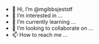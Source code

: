 - 👋 Hi, I’m @mgibbsjeststf
- 👀 I’m interested in ...
- 🌱 I’m currently learning ...
- 💞️ I’m looking to collaborate on ...
- 📫 How to reach me ...

<!---
mgibbsjeststf/mgibbsjeststf is a ✨ special ✨ repository because its `README.md` (this file) appears on your GitHub profile.
You can click the Preview link to take a look at your changes.
--->
